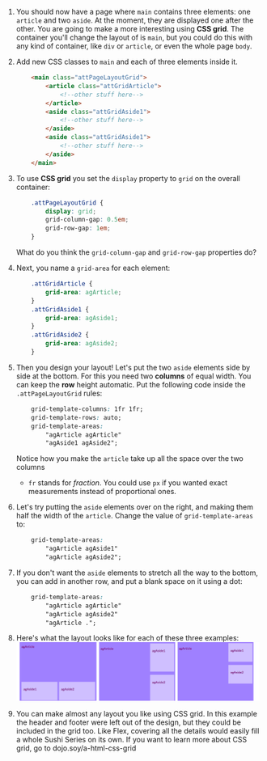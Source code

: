 1. You should now have a page where `main` contains three elements: one `article` and two `aside`. At the moment, they are displayed one after the other. You are going to make a more interesting using **CSS grid**. The container you'll change the layout of is `main`, but you could do this with any kind of container, like `div` or `article`, or even the whole page `body`.

2.  Add new CSS classes to `main` and each of three elements inside it.
    ```html
        <main class="attPageLayoutGrid">
            <article class="attGridArticle">
                <!--other stuff here-->
            </article>
            <aside class="attGridAside1">
                <!--other stuff here-->
            </aside>
            <aside class="attGridAside1">
                <!--other stuff here-->
            </aside>
        </main>
    ```

3. To use **CSS grid** you set the `display` property to `grid` on the overall container:
    ```css
        .attPageLayoutGrid {
            display: grid;
            grid-column-gap: 0.5em;
            grid-row-gap: 1em;
        }
    ```
    What do you think the `grid-column-gap` and `grid-row-gap` properties do?
4. Next, you name a `grid-area` for each element: 
    ```css
        .attGridArticle {
            grid-area: agArticle;
        }
        .attGridAside1 {
            grid-area: agAside1;
        }
        .attGridAside2 {
            grid-area: agAside2;
        }
    ```
5. Then you design your layout! Let's put the two `aside` elements side by side at the bottom. For this you need two **columns** of equal width. You can keep the **row** height automatic. Put the following code inside the `.attPageLayoutGrid` rules:
    ```css
        grid-template-columns: 1fr 1fr;
        grid-template-rows: auto;
        grid-template-areas: 
            "agArticle agArticle"
            "agAside1 agAside2";
    ```
    Notice how you make the `article` take up all the space over the two columns
    * `fr` stands for _fraction_. You could use `px` if you wanted exact measurements instead of proportional ones.

6. Let's try putting the `aside` elements over on the right, and making them half the width of the `article`. Change the value of `grid-template-areas` to:
    ```css
        grid-template-areas: 
            "agArticle agAside1"
            "agArticle agAside2";
    ```

7. If you don't want the `aside` elements to stretch all the way to the bottom, you can add in another row, and put a blank space on it using a dot: 
    ```css
        grid-template-areas: 
            "agArticle agArticle"
            "agArticle agAside2"
            "agArticle .";
    ```
8. Here's what the layout looks like for each of these three examples: ![](assets/GridLayouts_390_1200.png)

9. You can make almost any layout you like using CSS grid. In this example the header and footer were left out of the design, but they could be included in the grid too. Like Flex, covering all the details would easily fill a whole Sushi Series on its own. If you want to learn more about CSS grid, go to dojo.soy/a-html-css-grid 
